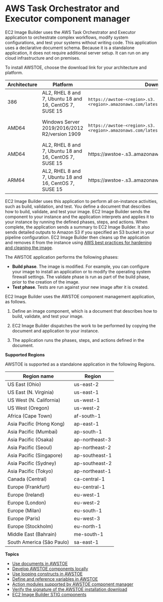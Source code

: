 # AWS Task Orchestrator and Executor component manager<a name="image-builder-component-manager"></a>

EC2 Image Builder uses the AWS Task Orchestrator and Executor application to orchestrate complex workflows, modify system configurations, and test your systems without writing code\. This application uses a declarative document schema\. Because it is a standalone application, it does not require additional server setup\. It can run on any cloud infrastructure and on premises\. 

To install AWSTOE, choose the download link for your architecture and platform\.


| Architecture | Platform | Download link | Example | 
| --- | --- | --- | --- | 
|  386  |  AL2, RHEL 8 and 7, Ubuntu 18 and 16, CentOS 7, SUSE 15  | `https://awstoe-<region>.s3.<region>.amazonaws.com/latest/linux/386/awstoe`  | [https://awstoe-us-east-1.s3.us-east-1.amazonaws.com/latest/linux/386/awstoe](https://awstoe-us-east-1.s3.us-east-1.amazonaws.com/latest/linux/386/awstoe) | 
|  AMD64  |  Windows Server 2019/2016/2012 R2/version 1909  |   `https://awstoe-<region>.s3.<region>.amazonaws.com/latest/windows/amd64/awstoe.exe`  | [https://awstoe-us-east-1.s3.us-east-1.amazonaws.com/latest/windows/amd64/awstoe.exe](https://awstoe-us-east-1.s3.us-east-1.amazonaws.com/latest/windows/amd64/awstoe.exe) | 
|  AMD64  |  AL2, RHEL 8 and 7, Ubuntu 18 and 16, CentOS 7, SUSE 15  | https://awstoe\-<region>\.s3\.<region>\.amazonaws\.com/latest/linux/amd64/awstoe | [https://awstoe-us-east-1.s3.us-east-1.amazonaws.com/latest/linux/amd64/awstoe](https://awstoe-us-east-1.s3.us-east-1.amazonaws.com/latest/linux/amd64/awstoe) | 
| ARM64 | AL2, RHEL 8 and 7, Ubuntu 18 and 16, CentOS 7, SUSE 15 | https://awstoe\-<region>\.s3\.<region>\.amazonaws\.com/latest/linux/arm64/awstoe | [https://awstoe-us-east-1.s3.us-east-1.amazonaws.com/latest/linux/arm64/awstoe](https://awstoe-us-east-1.s3.us-east-1.amazonaws.com/latest/linux/arm64/awstoe) | 

EC2 Image Builder uses this application to perform all on\-instance activities, such as build, validation, and test\. You define a document that describes how to build, validate, and test your image\. EC2 Image Builder sends the component to your instance and the application interprets and applies it to your instance by running the defined phases, steps, and actions\. When complete, the application sends a summary to EC2 Image Builder\. It also sends detailed outputs to Amazon S3 if you specified an S3 bucket in your pipeline configuration\. EC2 Image Builder then cleans up the application and removes it from the instance using [AWS best practices for hardening and cleaning the image](https://aws.amazon.com/articles/public-ami-publishing-hardening-and-clean-up-requirements)\. 

The AWSTOE application performs the following phases:
+ **Build phase**\. The image is modified\. For example, you can configure your image to install an application or to modify the operating system firewall settings\. The validate phase is run as part of the build phase, prior to the creation of the image\. 
+ **Test phase**\. Tests are run against your new image after it is created\.

EC2 Image Builder uses the AWSTOE component management application, as follows\.

1. Define an image component, which is a document that describes how to build, validate, and test your image\.

1. EC2 Image Builder dispatches the work to be performed by copying the document and application to your instance\.

1. The application runs the phases, steps, and actions defined in the document\. 

**Supported Regions**

AWSTOE is supported as a standalone application in the following Regions\.


| Region name | Region | 
| --- | --- | 
|  US East \(Ohio\)  |  us\-east\-2  | 
|  US East \(N\. Virginia\)  |  us\-east\-1  | 
|  US West \(N\. California\)  | us\-west\-1  | 
|  US West \(Oregon\)  | us\-west\-2  | 
|  Africa \(Cape Town\)  | af\-south\-1  | 
|  Asia Pacific \(Hong Kong\)  | ap\-east\-1  | 
|  Asia Pacific \(Mumbai\)  | ap\-south\-1  | 
|  Asia Pacific \(Osaka\)  | ap\-northeast\-3  | 
|  Asia Pacific \(Seoul\)  | ap\-northeast\-2  | 
|  Asia Pacific \(Singapore\)  | ap\-southeast\-1  | 
|  Asia Pacific \(Sydney\)  | ap\-southeast\-2  | 
|  Asia Pacific \(Tokyo\)  | ap\-northeast\-1  | 
|  Canada \(Central\)  | ca\-central\-1  | 
|  Europe \(Frankfurt\)  | eu\-central\-1  | 
|  Europe \(Ireland\)  | eu\-west\-1  | 
|  Europe \(London\)  | eu\-west\-2  | 
|  Europe \(Milan\)  | eu\-south\-1  | 
|  Europe \(Paris\)  | eu\-west\-3  | 
|  Europe \(Stockholm\)  | eu\-north\-1  | 
|  Middle East \(Bahrain\)  | me\-south\-1  | 
|  South America \(São Paulo\)  | sa\-east\-1  | 

**Topics**
+ [Use documents in AWSTOE](image-builder-application-documents.md)
+ [Develop AWSTOE components locally](image-builder-component-manager-local.md)
+ [Use looping constructs in AWSTOE](image-builder-looping-constructs.md)
+ [Define and reference variables in AWSTOE](image-builder-component-manager-user-defined-variables.md)
+ [Action modules supported by AWSTOE component manager](image-builder-action-modules.md)
+ [Verify the signature of the AWSTOE installation download](awstoe-verify-sig.md)
+ [EC2 Image Builder STIG components](image-builder-stig.md)